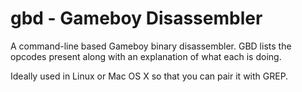 # gbd - Gameboy Disassembler

A command-line based Gameboy binary disassembler. GBD lists the opcodes present along with an explanation of what each is doing.

Ideally used in Linux or Mac OS X so that you can pair it with GREP.


